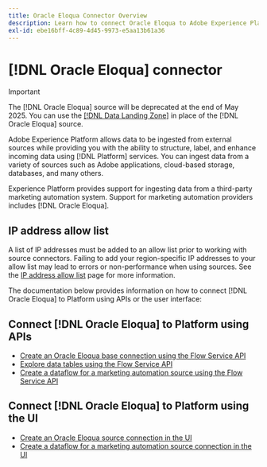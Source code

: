 ```yaml
---
title: Oracle Eloqua Connector Overview
description: Learn how to connect Oracle Eloqua to Adobe Experience Platform using APIs or the user interface.
exl-id: ebe16bff-4c89-4d45-9973-e5aa13b61a36
---
```

# [!DNL Oracle Eloqua] connector

>[!IMPORTANT]
>
>The [!DNL Oracle Eloqua] source will be deprecated at the end of May 2025. You can use the [[!DNL Data Landing Zone]](../cloud-storage/data-landing-zone.md) in place of the [!DNL Oracle Eloqua] source.

Adobe Experience Platform allows data to be ingested from external sources while providing you with the ability to structure, label, and enhance incoming data using [!DNL Platform] services. You can ingest data from a variety of sources such as Adobe applications, cloud-based storage, databases, and many others.

Experience Platform provides support for ingesting data from a third-party marketing automation system. Support for marketing automation providers includes [!DNL Oracle Eloqua].

## IP address allow list

A list of IP addresses must be added to an allow list prior to working with source connectors. Failing to add your region-specific IP addresses to your allow list may lead to errors or non-performance when using sources. See the [IP address allow list](../../ip-address-allow-list.md) page for more information.

The documentation below provides information on how to connect [!DNL Oracle Eloqua] to Platform using APIs or the user interface:

## Connect [!DNL Oracle Eloqua] to Platform using APIs

* [Create an Oracle Eloqua base connection using the Flow Service API](../../tutorials/api/create/marketing-automation/oracle-eloqua.md)
* [Explore data tables using the Flow Service API](../../tutorials/api/explore/tabular.md)
* [Create a dataflow for a marketing automation source using the Flow Service API](../../tutorials/api/collect/marketing-automation.md)

## Connect [!DNL Oracle Eloqua] to Platform using the UI

* [Create an Oracle Eloqua source connection in the UI](../../tutorials/ui/create/marketing-automation/oracle-eloqua.md)
* [Create a dataflow for a marketing automation source connection in the UI](../../tutorials/ui/dataflow/marketing-automation.md)
